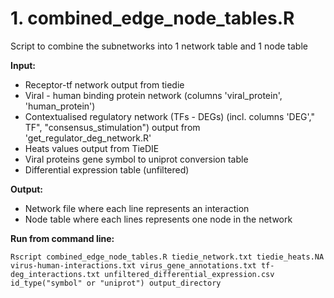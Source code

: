 # 1. combined_edge_node_tables.R

Script to combine the subnetworks into 1 network table and 1 node table

**Input:**
* Receptor-tf network output from tiedie
* Viral - human binding protein network (columns 'viral_protein', 'human_protein')
* Contextualised regulatory network (TFs - DEGs) (incl. columns 'DEG',"	TF", "consensus_stimulation") output from 'get_regulator_deg_network.R'
* Heats values output from TieDIE
* Viral proteins gene symbol to uniprot conversion table
* Differential expression table (unfiltered)

**Output:**
* Network file where each line represents an interaction
* Node table where each lines represents one node in the network

**Run from command line:**

```
Rscript combined_edge_node_tables.R tiedie_network.txt tiedie_heats.NA virus-human-interactions.txt virus_gene_annotations.txt tf-deg_interactions.txt unfiltered_differential_expression.csv id_type("symbol" or "uniprot") output_directory
```